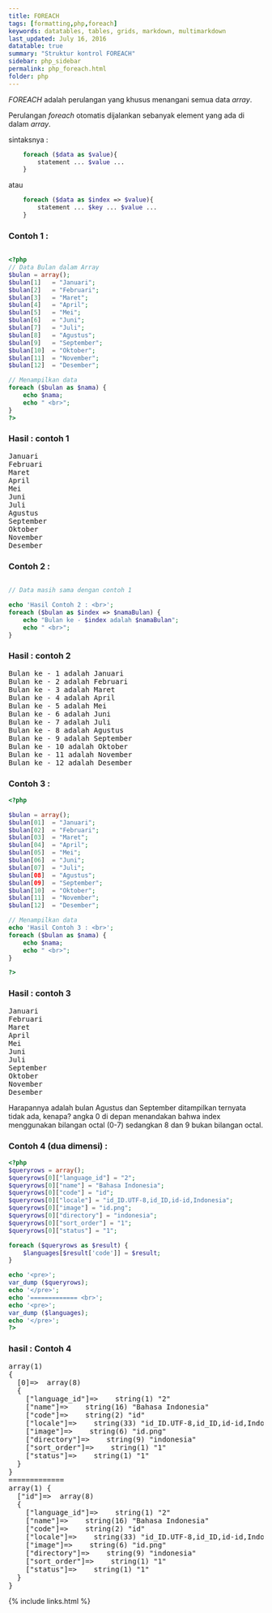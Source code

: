 ```yaml
---
title: FOREACH
tags: [formatting,php,foreach]
keywords: datatables, tables, grids, markdown, multimarkdown
last_updated: July 16, 2016
datatable: true
summary: "Struktur kontrol FOREACH"
sidebar: php_sidebar
permalink: php_foreach.html
folder: php
---
```


_FOREACH_ adalah perulangan yang khusus menangani semua data _array_.

Perulangan _foreach_ otomatis dijalankan sebanyak element yang ada di dalam _array_.

sintaksnya :

```php
    foreach ($data as $value){
    	statement ... $value ...
    }
```
atau

```php
    foreach ($data as $index => $value){
    	statement ... $key ... $value ...
    }
```
	
### Contoh 1 :

```php

<?php
// Data Bulan dalam Array
$bulan = array();
$bulan[1]	= "Januari";
$bulan[2]	= "Februari";
$bulan[3]	= "Maret";
$bulan[4]	= "April";
$bulan[5]	= "Mei";
$bulan[6]	= "Juni";
$bulan[7]	= "Juli";
$bulan[8]	= "Agustus";
$bulan[9]	= "September";
$bulan[10]	= "Oktober";
$bulan[11]	= "November";
$bulan[12]	= "Desember";

// Menampilkan data
foreach ($bulan as $nama) {
	echo $nama;
	echo " <br>";
}
?>
```

### Hasil : contoh 1

<pre>
Januari 
Februari 
Maret 
April 
Mei 
Juni 
Juli 
Agustus 
September 
Oktober 
November 
Desember 
</pre>


### Contoh 2 :

```php

// Data masih sama dengan contoh 1

echo 'Hasil Contoh 2 : <br>';
foreach ($bulan as $index => $namaBulan) {
	echo "Bulan ke - $index adalah $namaBulan";
	echo " <br>";
}
```

### Hasil : contoh 2

<pre>
Bulan ke - 1 adalah Januari 
Bulan ke - 2 adalah Februari 
Bulan ke - 3 adalah Maret 
Bulan ke - 4 adalah April 
Bulan ke - 5 adalah Mei 
Bulan ke - 6 adalah Juni 
Bulan ke - 7 adalah Juli 
Bulan ke - 8 adalah Agustus 
Bulan ke - 9 adalah September 
Bulan ke - 10 adalah Oktober 
Bulan ke - 11 adalah November 
Bulan ke - 12 adalah Desember 
</pre>

### Contoh 3 :

```php
<?php

$bulan = array();
$bulan[01]	= "Januari";
$bulan[02]	= "Februari";
$bulan[03]	= "Maret";
$bulan[04]	= "April";
$bulan[05]	= "Mei";
$bulan[06]	= "Juni";
$bulan[07]	= "Juli";
$bulan[08]	= "Agustus";
$bulan[09]	= "September";
$bulan[10]	= "Oktober";
$bulan[11]	= "November";
$bulan[12]	= "Desember";

// Menampilkan data
echo 'Hasil Contoh 3 : <br>';
foreach ($bulan as $nama) {
	echo $nama;
	echo " <br>";
}

?>
```

### Hasil : contoh 3

<pre>
Januari 
Februari 
Maret 
April 
Mei 
Juni 
Juli 
September 
Oktober 
November 
Desember 
</pre>

Harapannya adalah bulan Agustus dan September ditampilkan ternyata tidak ada, kenapa?
angka 0 di depan menandakan bahwa index menggunakan bilangan octal (0-7) sedangkan 8 dan 9 bukan bilangan octal.

### Contoh 4 (dua dimensi) :

```php
<?php
$queryrows = array();
$queryrows[0]["language_id"] = "2";
$queryrows[0]["name"] = "Bahasa Indonesia";
$queryrows[0]["code"] = "id";
$queryrows[0]["locale"] = "id_ID.UTF-8,id_ID,id-id,Indonesia";
$queryrows[0]["image"] = "id.png";
$queryrows[0]["directory"] = "indonesia";
$queryrows[0]["sort_order"] = "1";
$queryrows[0]["status"] = "1";

foreach ($queryrows as $result) {
	$languages[$result['code']] = $result;
}

echo '<pre>';
var_dump ($queryrows);
echo '</pre>';
echo '============= <br>';
echo '<pre>';
var_dump ($languages);
echo '</pre>';
?>
```

### hasil : Contoh 4

<pre>
array(1) 
{
  [0]=>  array(8) 
  {
    ["language_id"]=>    string(1) "2"
    ["name"]=>    string(16) "Bahasa Indonesia"
    ["code"]=>    string(2) "id"
    ["locale"]=>    string(33) "id_ID.UTF-8,id_ID,id-id,Indonesia"
    ["image"]=>    string(6) "id.png"
    ["directory"]=>    string(9) "indonesia"
    ["sort_order"]=>    string(1) "1"
    ["status"]=>    string(1) "1"
  }
}
=============
array(1) {
  ["id"]=>  array(8) 
  {
    ["language_id"]=>    string(1) "2"
    ["name"]=>    string(16) "Bahasa Indonesia"
    ["code"]=>    string(2) "id"
    ["locale"]=>    string(33) "id_ID.UTF-8,id_ID,id-id,Indonesia"
    ["image"]=>    string(6) "id.png"
    ["directory"]=>    string(9) "indonesia"
    ["sort_order"]=>    string(1) "1"
    ["status"]=>    string(1) "1"
  }
}
</pre>

{% include links.html %}
